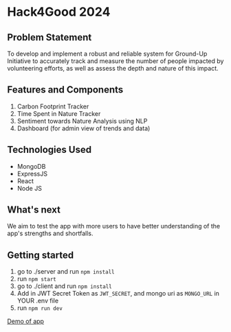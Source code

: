# Hack4Good 2024

## Problem Statement
To develop and implement a robust and reliable system for Ground-Up Initiative to accurately track and measure the number of people impacted by volunteering efforts, as well as assess the depth and nature of this impact.

## Features and Components
1. Carbon Footprint Tracker
2. Time Spent in Nature Tracker
3. Sentiment towards Nature Analysis using NLP
4. Dashboard (for admin view of trends and data)

## Technologies Used
- MongoDB
- ExpressJS
- React
- Node JS

## What's next
We aim to test the app with more users to have better understanding of the app's strengths and shortfalls.

## Getting started
1. go to ./server and run `npm install`
2. run `npm start`
3. go to ./client and run `npm install`
4. Add in JWT Secret Token as `JWT_SECRET`, and mongo uri as `MONGO_URL` in YOUR .env file
5. run `npm run dev`

[Demo of app](https://youtu.be/MdARILko1bA)
